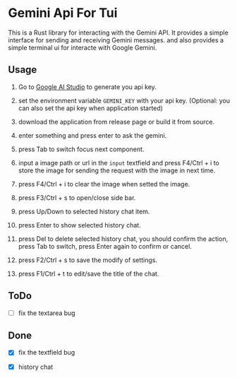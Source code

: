 <!--
 Copyright (C) 2024 reine-ishyanami

 This program is free software: you can redistribute it and/or modify
 it under the terms of the GNU Affero General Public License as
 published by the Free Software Foundation, either version 3 of the
 License, or (at your option) any later version.

 This program is distributed in the hope that it will be useful,
 but WITHOUT ANY WARRANTY; without even the implied warranty of
 MERCHANTABILITY or FITNESS FOR A PARTICULAR PURPOSE.  See the
 GNU Affero General Public License for more details.

 You should have received a copy of the GNU Affero General Public License
 along with this program.  If not, see <https://www.gnu.org/licenses/>.
-->

# Gemini Api For Tui

This is a Rust library for interacting with the Gemini API. It provides a simple interface for sending and receiving Gemini messages. and also provides a simple terminal ui for interacte with Google Gemini.

## Usage

1. Go to [Google AI Studio](https://aistudio.google.com/app/apikey) to generate you api key.

2. set the environment variable `GEMINI_KEY` with your api key. (Optional: you can also set the api key when application started)

3. download the application from release page or build it from source.

4. enter something and press enter to ask the gemini.

5. press Tab to switch focus next component.

6. input a image path or url in the `input` textfield and press F4/Ctrl + i to store the image for sending the request with the image in next time.

7. press F4/Ctrl + i to clear the image when setted the image.

8. press F3/Ctrl + s to open/close side bar.

9. press Up/Down to selected history chat item.

10. press Enter to show selected history chat.

11. press Del to delete selected history chat, you should confirm the action, press Tab to switch, press Enter again to confirm or cancel.

12. press F2/Ctrl + s to save the modify of settings.

13. press F1/Ctrl + t to edit/save the title of the chat.

## ToDo

- [ ] fix the textarea bug

## Done

- [x] fix the textfield bug

- [x] history chat
